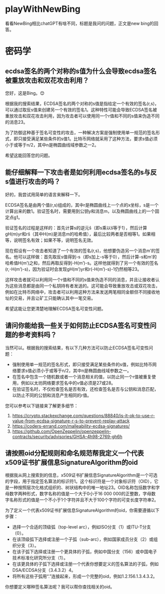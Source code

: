 playWithNewBing
=====

看看NewBing相比chatGPT有啥不同，标题是我问的问题，正文是new bing的回答。

# 密码学

## ecdsa签名的两个对称的s值为什么会导致ecdsa签名被重放攻击和双花攻击利用？
您好，这是Bing。😊

根据我的搜索结果，ECDSA签名的两个对称的s值是指给定一个有效的签名(r,s)，可以通过取反s值来创建另一个有效的签名1。这种特性可能会导致ECDSA签名被重放攻击和双花攻击利用，因为攻击者可以使用同一个r值和不同的s值来伪造不同的消息23。

为了防御这种基于签名可变性的攻击，一种解决方案是强制使用单一规范的签名形式，即只接受满足某些条件的s值1。比特币网络就采用了这种方法，要求s值必须小于或等于n/2，其中n是椭圆曲线域参数之一2。

希望这能回答您的问题。

## 能仔细解释一下攻击者是如何利用ecdsa签名的s与反s值进行攻击的吗？
好的，我尝试用简单的语言来解释一下。

ECDSA签名是由两个值(r,s)组成的，其中r是椭圆曲线上一个点的x坐标，s是一个计算出来的数1。验证签名时，需要用到公钥y和消息m，以及椭圆曲线上的一个固定点g1。

验证签名的过程是这样的：首先计算s的逆元ŝ（即s乘以ŝ等于1），然后计算gH(m)yr和rŝ（其中H(m)是消息m的哈希值），最后比较两者是否相等1。如果相等，说明签名有效；如果不等，说明签名无效。

现在假设有一个攻击者知道了一个有效的签名(r,s)，他想要伪造另一个消息m’的签名。他可以这样做：首先取反s值得到-s（即s加上-s等于0），然后计算-s和m’的哈希值H(m’)之和，然后再取反得到-H(m’)-s。这样他就得到了另一个有效的签名(r,-H(m’)-s)，因为验证时会发现gH(m’)yr和r(-H(m’)-s)-1仍然相等23。

这样攻击者就可以利用同一个r值和不同的s值来伪造不同的消息，并且让接收者认为这些消息都是由同一个私钥持有者发送的。这可能会导致重放攻击或双花攻击，例如在比特币网络中，攻击者可以利用这种方法来发送两笔相同金额但不同接收地址的交易，并且让矿工只能确认其中一笔交易。

希望这能让您更清楚地理解ECDSA签名可变性问题。

## 请问你能给我一些关于如何防止ECDSA签名可变性问题的参考资料吗？
当然可以。根据我的搜索结果，有以下几种方法可以防止ECDSA签名可变性问题：

- 强制使用单一规范的签名形式，即只接受满足某些条件的s值，例如比特币网络要求s值必须小于或等于n/2，其中n是椭圆曲线域参数之一。
- 在签名中包含一个随机数或者一个消息相关的值，以防止同一个r值被重复使用，例如以太坊网络要求签名中的v值必须是27或28。
- 在验证签名时，不仅检查签名是否有效，还检查签名是否与公钥和消息匹配，以防止不同的公钥和消息产生相同的r值。

您可以参考以下链接来了解更多细节：

1. https://crypto.stackexchange.com/questions/88840/is-it-ok-to-use-r-value-from-ecdsa-signature-r-s-to-prevent-replay-attack
2. https://coders-errand.com/malleability-ecdsa-signatures/
3. https://github.com/OpenZeppelin/openzeppelin-contracts/security/advisories/GHSA-4h98-2769-gh6h

## 请按照oid分配规则和命名规范帮我定义一个代表x509证书扩展信息SignatureAlgorithm的oid
根据我从网上搜索到的信息，x509证书扩展信息SignatureAlgorithm是一个可选的字段，用于指定签名算法的标识符1。这个标识符是一个对象标识符（OID），它是一种按照层次化格式组织的、树状结构中的唯一地址23。OID名称包括数字和字母数字两种形式，数字名称的值是一个大于0小于16 000 000的正整数，字母数字名称形式的值是一个不小于1个字符并且不大于100个字符的可变长度字符串2。

为了定义一个代表x509证书扩展信息SignatureAlgorithm的oid，你需要遵循以下步骤：

- 选择一个合适的顶级弧（top-level arc），例如ISO分支（1）或ITU-T分支（0）。
- 在该顶级弧下选择或注册一个子弧（sub-arc），例如国家成员分支（2）或组织分支（3）。
- 在该子弧下选择或注册一个更具体的子弧，例如中国分支（156）或中国电子技术标准化研究所分支（1）。
- 在该更具体的子弧下选择或注册一个代表你想要定义的签名算法的子弧，例如DSA/ECDSA分支（3.4.3.2）4。
- 将所有这些子弧用“.”连接起来，形成一个完整的oid，例如1.2.156.1.3.4.3.2。

你想要定义哪种签名算法呢？我可以帮你查找相关的oid。
